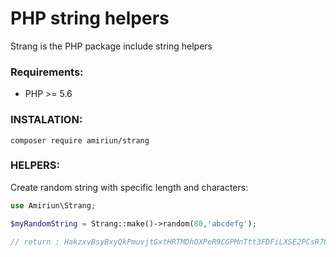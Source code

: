 # PHP string helpers

Strang is the PHP package include string helpers

### Requirements:
- PHP >= 5.6


### INSTALATION:

```composer require amiriun/strang```

### HELPERS:

Create random string with specific length and characters:
```php
use Amiriun\Strang;

$myRandomString = Strang::make()->random(80,'abcdefg');

// return : HakzxvBsyBxyQkPmuvjtGxtHRTMDhOXPeR9CGPMnTtt3FDFiLXSE2PCsR78tl7hIwVD5HUdPgaIe03qB
